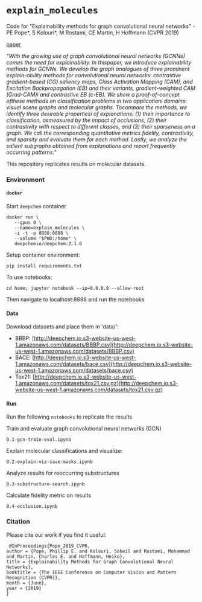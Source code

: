 # `explain_molecules`

Code for "Explainability methods for graph convolutional neural networks" - PE Pope*, S Kolouri*, M Rostami, CE Martin, H Hoffmann (CVPR 2019)

[paper](openaccess.thecvf.com/content_CVPR_2019/papers/Pope_Explainability_Methods_for_Graph_Convolutional_Neural_Networks_CVPR_2019_paper.pdf)

_"With the growing use of graph convolutional neural networks (GCNNs) comes the need for explainability. In thispaper, we introduce explainability methods for GCNNs. We develop the graph analogues of three prominent explain-ability methods for convolutional neural networks: contrastive gradient-based (CG) saliency maps, Class Activation Mapping (CAM), and Excitation Backpropagation (EB) and their variants, gradient-weighted CAM (Grad-CAM)i and contrastive EB (c-EB). We show a proof-of-concept ofthese methods on classification problems in two applicationi domains: visual scene graphs and molecular graphs. Tocompare the methods, we identify three desirable propertiesi of explanations: (1) their importance to classification, asmeasured by the impact of occlusions, (2) their contrastivity with respect to different classes, and (3) their sparseness on a graph. We call the corresponding quantitative metrics fidelity, contrastivity, and sparsity and evaluate them for each method. Lastly, we analyze the salient subgraphs obtained from explanations and report frequently occurring patterns."_

This repository replicates results on molecular datasets.

### Environment

#### `docker`

Start `deepchem` container
```
docker run \
   --gpus 0 \
   --name=explain_molecules \
   -i -t -p 8888:8888 \
   --volume "$PWD:/home" \
   deepchemio/deepchem:2.1.0
```

Setup container environment:
```
pip install requirements.txt 
```

To use notebooks: 
```
cd home; jupyter notebook --ip=0.0.0.0 --allow-root
```

Then navigate to localhost:8888 and run the notebooks

#### Data

Download datasets and place them in 'data/':

* BBBP: [http://deepchem.io.s3-website-us-west-1.amazonaws.com/datasets/BBBP.csv](http://deepchem.io.s3-website-us-west-1.amazonaws.com/datasets/BBBP.csv)
* BACE: [http://deepchem.io.s3-website-us-west-1.amazonaws.com/datasets/bace.csv](http://deepchem.io.s3-website-us-west-1.amazonaws.com/datasets/bace.csv)
* Tox21: [http://deepchem.io.s3-website-us-west-1.amazonaws.com/datasets/tox21.csv.gz](http://deepchem.io.s3-website-us-west-1.amazonaws.com/datasets/tox21.csv.gz)

#### Run

Run the following `notebooks` to replicate the results

Train and evaluate graph convolutional neural networks (GCN)
```
0.1-gcn-train-eval.ipynb
```

Explain molecular classifications and visualize:
```
0.2-explain-viz-save-masks.ipynb
```

Analyze results for reoccurring substructures
```
0.3-substructure-search.ipynb
```

Calculate fidelity metric on results
```
0.4-occlusion.ipynb
```

### Citation

Please cite our work if you find it useful:

```
 @InProceedings{Pope_2019_CVPR,
author = {Pope, Phillip E. and Kolouri, Soheil and Rostami, Mohammad and Martin, Charles E. and Hoffmann, Heiko},
title = {Explainability Methods for Graph Convolutional Neural Networks},
booktitle = {The IEEE Conference on Computer Vision and Pattern Recognition (CVPR)},
month = {June},
year = {2019}
}
```
